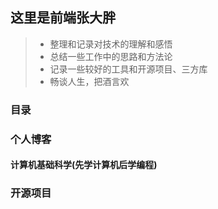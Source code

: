 ## 这里是前端张大胖

> * 整理和记录对技术的理解和感悟
> * 总结一些工作中的思路和方法论
> * 记录一些较好的工具和开源项目、三方库
> * 畅谈人生，把酒言欢

### 目录

### 个人博客

#### 计算机基础科学(先学计算机后学编程)
### 开源项目

###